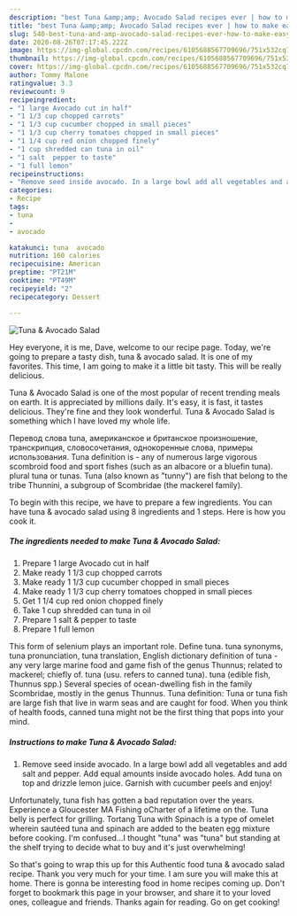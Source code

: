 ```yaml
---
description: "best Tuna &amp;amp; Avocado Salad recipes ever | how to make easy Tuna &amp;amp; Avocado Salad"
title: "best Tuna &amp;amp; Avocado Salad recipes ever | how to make easy Tuna &amp;amp; Avocado Salad"
slug: 540-best-tuna-and-amp-avocado-salad-recipes-ever-how-to-make-easy-tuna-and-amp-avocado-salad
date: 2020-08-26T07:17:45.222Z
image: https://img-global.cpcdn.com/recipes/6105688567709696/751x532cq70/tuna-avocado-salad-recipe-main-photo.jpg
thumbnail: https://img-global.cpcdn.com/recipes/6105688567709696/751x532cq70/tuna-avocado-salad-recipe-main-photo.jpg
cover: https://img-global.cpcdn.com/recipes/6105688567709696/751x532cq70/tuna-avocado-salad-recipe-main-photo.jpg
author: Tommy Malone
ratingvalue: 3.3
reviewcount: 9
recipeingredient:
- "1 large Avocado cut in half"
- "1 1/3 cup chopped carrots"
- "1 1/3 cup cucumber chopped in small pieces"
- "1 1/3 cup cherry tomatoes chopped in small pieces"
- "1 1/4 cup red onion chopped finely"
- "1 cup shredded can tuna in oil"
- "1 salt  pepper to taste"
- "1 full lemon"
recipeinstructions:
- "Remove seed inside avocado. In a large bowl add all vegetables and add salt and pepper. Add equal amounts inside avocado holes. Add tuna on top and drizzle lemon juice. Garnish with cucumber peels and enjoy!"
categories:
- Recipe
tags:
- tuna
- 
- avocado

katakunci: tuna  avocado 
nutrition: 160 calories
recipecuisine: American
preptime: "PT21M"
cooktime: "PT49M"
recipeyield: "2"
recipecategory: Dessert

---
```



![Tuna &amp; Avocado Salad](https://img-global.cpcdn.com/recipes/6105688567709696/751x532cq70/tuna-avocado-salad-recipe-main-photo.jpg)

Hey everyone, it is me, Dave, welcome to our recipe page. Today, we're going to prepare a tasty dish, tuna &amp; avocado salad. It is one of my favorites. This time, I am going to make it a little bit tasty. This will be really delicious.

Tuna &amp; Avocado Salad is one of the most popular of recent trending meals on earth. It is appreciated by millions daily. It's easy, it is fast, it tastes delicious. They're fine and they look wonderful. Tuna &amp; Avocado Salad is something which I have loved my whole life.

Перевод слова tuna, американское и британское произношение, транскрипция, словосочетания, однокоренные слова, примеры использования. Tuna definition is - any of numerous large vigorous scombroid food and sport fishes (such as an albacore or a bluefin tuna). plural tuna or tunas. Tuna (also known as &#34;tunny&#34;) are fish that belong to the tribe Thunnini, a subgroup of Scombridae (the mackerel family).


To begin with this recipe, we have to prepare a few ingredients. You can have tuna &amp; avocado salad using 8 ingredients and 1 steps. Here is how you cook it.

<!--inarticleads1-->

##### The ingredients needed to make Tuna &amp; Avocado Salad:

1. Prepare 1 large Avocado cut in half
1. Make ready 1 1/3 cup chopped carrots
1. Make ready 1 1/3 cup cucumber chopped in small pieces
1. Make ready 1 1/3 cup cherry tomatoes chopped in small pieces
1. Get 1 1/4 cup red onion chopped finely
1. Take 1 cup shredded can tuna in oil
1. Prepare 1 salt &amp; pepper to taste
1. Prepare 1 full lemon


This form of selenium plays an important role. Define tuna. tuna synonyms, tuna pronunciation, tuna translation, English dictionary definition of tuna - any very large marine food and game fish of the genus Thunnus; related to mackerel; chiefly of. tuna (usu. refers to canned tuna). tuna (edible fish, Thunnus spp.) Several species of ocean-dwelling fish in the family Scombridae, mostly in the genus Thunnus. Tuna definition: Tuna or tuna fish are large fish that live in warm seas and are caught for food. When you think of health foods, canned tuna might not be the first thing that pops into your mind. 

<!--inarticleads2-->

##### Instructions to make Tuna &amp; Avocado Salad:

1. Remove seed inside avocado. In a large bowl add all vegetables and add salt and pepper. Add equal amounts inside avocado holes. Add tuna on top and drizzle lemon juice. Garnish with cucumber peels and enjoy!


Unfortunately, tuna fish has gotten a bad reputation over the years. Experience a Gloucester MA Fishing oCharter of a lifetime on the. Tuna belly is perfect for grilling. Tortang Tuna with Spinach is a type of omelet wherein sautéed tuna and spinach are added to the beaten egg mixture before cooking. I&#39;m confused…I thought &#34;tuna&#34; was &#34;tuna&#34; but standing at the shelf trying to decide what to buy and it&#39;s just overwhelming! 

So that's going to wrap this up for this Authentic food tuna &amp; avocado salad recipe. Thank you very much for your time. I am sure you will make this at home. There is gonna be interesting food in home recipes coming up. Don't forget to bookmark this page in your browser, and share it to your loved ones, colleague and friends. Thanks again for reading. Go on get cooking!
